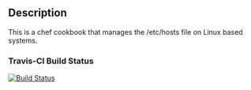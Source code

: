 ## Description
 This is a chef cookbook that manages the /etc/hosts file on Linux based systems. 

### Travis-CI Build Status
[![Build Status](https://travis-ci.com/Brostapholes/hostfile_chef.svg?branch=master)](https://travis-ci.com/Brostapholes/hostfile_chef)
